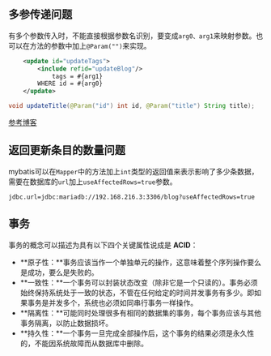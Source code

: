 ## 多参传递问题

有多个参数传入时，不能直接根据参数名识别，要变成`arg0、arg1`来映射参数。也可以在方法的参数中加上`@Param("")`来实现。

```xml
    <update id="updateTags">
        <include refid="updateBlog"/>
            tags = #{arg1}
        WHERE id = #{arg0}
    </update>
```



```java
void updateTitle(@Param("id") int id, @Param("title") String title);
```

[参考博客](http://www.cnblogs.com/mingyue1818/p/3714162.html)

## 返回更新条目的数量问题

mybatis可以在`Mapper`中的方法加上`int`类型的返回值来表示影响了多少条数据，需要在数据库的`url`加上`useAffectedRows=true`参数。

```properties
jdbc.url=jdbc:mariadb://192.168.216.3:3306/blog?useAffectedRows=true
```

## 事务

事务的概念可以描述为具有以下四个关键属性说成是 **ACID**：

- **原子性：**事务应该当作一个单独单元的操作，这意味着整个序列操作要么是成功，要么是失败的。
- **一致性：**一个事务可以封装状态改变（除非它是一个只读的）。事务必须始终保持系统处于一致的状态，不管在任何给定的时间并发事务有多少。即如果事务是并发多个，系统也必须如同串行事务一样操作。
- **隔离性：**可能同时处理很多有相同的数据集的事务，每个事务应该与其他事务隔离，以防止数据损坏。
- **持久性：**一个事务一旦完成全部操作后，这个事务的结果必须是永久性的，不能因系统故障而从数据库中删除。